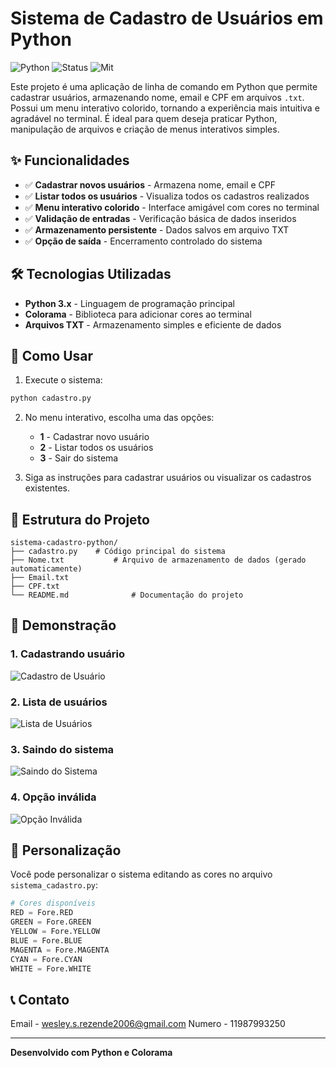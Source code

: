 # Sistema de Cadastro de Usuários em Python

![Python](https://img.shields.io/badge/Python-3.x-blue?logo=python)
![Status](https://img.shields.io/badge/Status-Funcionando-green)
![Mit](https://img.shields.io/badge/License-MIT-lightgrey)

Este projeto é uma aplicação de linha de comando em Python que permite cadastrar usuários, armazenando nome, email e CPF em arquivos `.txt`. Possui um menu interativo colorido, tornando a experiência mais intuitiva e agradável no terminal. É ideal para quem deseja praticar Python, manipulação de arquivos e criação de menus interativos simples.

## ✨ Funcionalidades

- ✅ **Cadastrar novos usuários** - Armazena nome, email e CPF
- ✅ **Listar todos os usuários** - Visualiza todos os cadastros realizados
- ✅ **Menu interativo colorido** - Interface amigável com cores no terminal
- ✅ **Validação de entradas** - Verificação básica de dados inseridos
- ✅ **Armazenamento persistente** - Dados salvos em arquivo TXT
- ✅ **Opção de saída** - Encerramento controlado do sistema

## 🛠️ Tecnologias Utilizadas

- **Python 3.x** - Linguagem de programação principal
- **Colorama** - Biblioteca para adicionar cores ao terminal
- **Arquivos TXT** - Armazenamento simples e eficiente de dados

## 🚀 Como Usar

1. Execute o sistema:
```bash
python cadastro.py
```

2. No menu interativo, escolha uma das opções:
   - **1** - Cadastrar novo usuário
   - **2** - Listar todos os usuários
   - **3** - Sair do sistema

3. Siga as instruções para cadastrar usuários ou visualizar os cadastros existentes.

## 📁 Estrutura do Projeto

```
sistema-cadastro-python/
├── cadastro.py    # Código principal do sistema
├── Nome.txt           # Arquivo de armazenamento de dados (gerado automaticamente)
├── Email.txt
├── CPF.txt
└── README.md              # Documentação do projeto
```

## 📸 Demonstração

### 1. Cadastrando usuário
![Cadastro de Usuário](https://github.com/user-attachments/assets/341fb2f1-b61e-416b-9044-88578909db0d)

### 2. Lista de usuários
![Lista de Usuários](https://github.com/user-attachments/assets/e370ea6d-5fa4-4123-b2bf-7669e5f59ea2)

### 3. Saindo do sistema
![Saindo do Sistema](https://github.com/user-attachments/assets/bde77f02-85b4-432c-8de4-6c414cc54bbc)

### 4. Opção inválida
![Opção Inválida](https://github.com/user-attachments/assets/e79e17a6-e37b-4e88-970f-9c0e8889a334)

## 🔧 Personalização

Você pode personalizar o sistema editando as cores no arquivo `sistema_cadastro.py`:

```python
# Cores disponíveis
RED = Fore.RED
GREEN = Fore.GREEN
YELLOW = Fore.YELLOW
BLUE = Fore.BLUE
MAGENTA = Fore.MAGENTA
CYAN = Fore.CYAN
WHITE = Fore.WHITE
```

## 📞 Contato

Email - wesley.s.rezende2006@gmail.com
Numero - 11987993250

---

**Desenvolvido com Python e Colorama**
